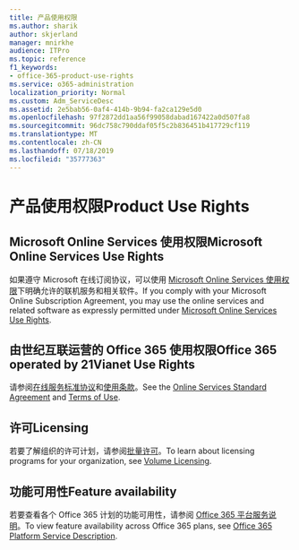 ```yaml
---
title: 产品使用权限
ms.author: sharik
author: skjerland
manager: mnirkhe
audience: ITPro
ms.topic: reference
f1_keywords:
- office-365-product-use-rights
ms.service: o365-administration
localization_priority: Normal
ms.custom: Adm_ServiceDesc
ms.assetid: 2e5bab56-0af4-414b-9b94-fa2ca129e5d0
ms.openlocfilehash: 97f2872dd1aa56f99058dabad167422a0d507fa8
ms.sourcegitcommit: 96dc758c790ddaf05f5c2b836451b417729cf119
ms.translationtype: MT
ms.contentlocale: zh-CN
ms.lasthandoff: 07/18/2019
ms.locfileid: "35777363"
---
```

# <a name="product-use-rights"></a><span data-ttu-id="334f2-102">产品使用权限</span><span class="sxs-lookup"><span data-stu-id="334f2-102">Product Use Rights</span></span>

## <a name="microsoft-online-services-use-rights"></a><span data-ttu-id="334f2-103">Microsoft Online Services 使用权限</span><span class="sxs-lookup"><span data-stu-id="334f2-103">Microsoft Online Services Use Rights</span></span>

<span data-ttu-id="334f2-104">如果遵守 Microsoft 在线订阅协议，可以使用 [Microsoft Online Services 使用权限](http://www.microsoftvolumelicensing.com/DocumentSearch.aspx?Mode=3&DocumentTypeId=37&ShowArchived=true)下明确允许的联机服务和相关软件。</span><span class="sxs-lookup"><span data-stu-id="334f2-104">If you comply with your Microsoft Online Subscription Agreement, you may use the online services and related software as expressly permitted under [Microsoft Online Services Use Rights](http://www.microsoftvolumelicensing.com/DocumentSearch.aspx?Mode=3&DocumentTypeId=37&ShowArchived=true).</span></span>
  
## <a name="office-365-operated-by-21vianet-use-rights"></a><span data-ttu-id="334f2-105">由世纪互联运营的 Office 365 使用权限</span><span class="sxs-lookup"><span data-stu-id="334f2-105">Office 365 operated by 21Vianet Use Rights</span></span>

<span data-ttu-id="334f2-106">请参阅[在线服务标准协议](http://www.21vbluecloud.com/office365/O365-AgreeWebDir/)和[使用条款](http://www.21vbluecloud.com/office365/O365-TOU/)。</span><span class="sxs-lookup"><span data-stu-id="334f2-106">See the [Online Services Standard Agreement](http://www.21vbluecloud.com/office365/O365-AgreeWebDir/) and [Terms of Use](http://www.21vbluecloud.com/office365/O365-TOU/).</span></span>
  
## <a name="licensing"></a><span data-ttu-id="334f2-107">许可</span><span class="sxs-lookup"><span data-stu-id="334f2-107">Licensing</span></span>

<span data-ttu-id="334f2-108">若要了解组织的许可计划，请参阅[批量许可](https://go.microsoft.com/fwlink/?LinkId=393693)。</span><span class="sxs-lookup"><span data-stu-id="334f2-108">To learn about licensing programs for your organization, see [Volume Licensing](https://go.microsoft.com/fwlink/?LinkId=393693).</span></span>
  
## <a name="feature-availability"></a><span data-ttu-id="334f2-109">功能可用性</span><span class="sxs-lookup"><span data-stu-id="334f2-109">Feature availability</span></span>

<span data-ttu-id="334f2-110">若要查看各个 Office 365 计划的功能可用性，请参阅 [Office 365 平台服务说明](https://technet.microsoft.com/en-us/library/office-365-platform-service-description.aspx)。</span><span class="sxs-lookup"><span data-stu-id="334f2-110">To view feature availability across Office 365 plans, see [Office 365 Platform Service Description](https://technet.microsoft.com/en-us/library/office-365-platform-service-description.aspx).</span></span>
  

